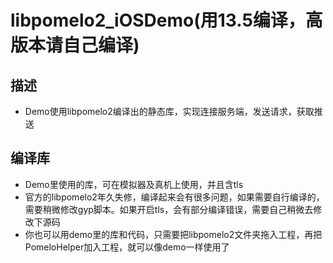# libpomelo2_iOSDemo(用13.5编译，高版本请自己编译)

## 描述
* Demo使用libpomelo2编译出的静态库，实现连接服务端，发送请求，获取推送

## 编译库
* Demo里使用的库，可在模拟器及真机上使用，并且含tls
* 官方的libpomelo2年久失修，编译起来会有很多问题，如果需要自行编译的，需要稍微修改gyp脚本。如果开启tls，会有部分编译错误，需要自己稍微去修改下源码
* 你也可以用demo里的库和代码，只需要把libpomelo2文件夹拖入工程，再把PomeloHelper加入工程，就可以像demo一样使用了
